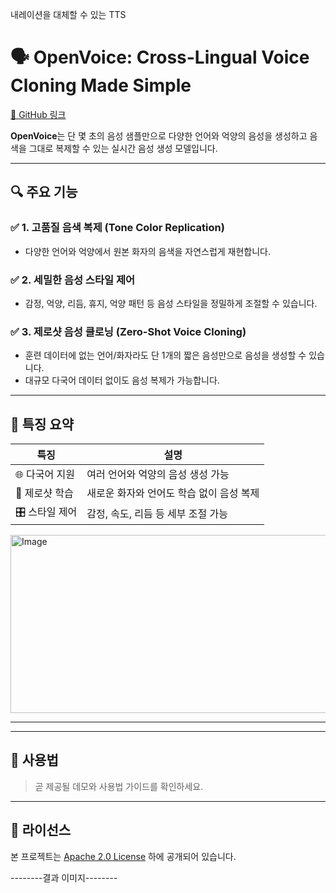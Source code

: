 
내레이션을 대체할 수 있는 TTS

# 🗣️ OpenVoice: Cross-Lingual Voice Cloning Made Simple

[🔗 GitHub 링크](https://github.com/myshell-ai/OpenVoice)

**OpenVoice**는 단 몇 초의 음성 샘플만으로 다양한 언어와 억양의 음성을 생성하고 음색을 그대로 복제할 수 있는 실시간 음성 생성 모델입니다.

---

## 🔍 주요 기능

### ✅ 1. 고품질 음색 복제 (Tone Color Replication)
- 다양한 언어와 억양에서 원본 화자의 음색을 자연스럽게 재현합니다.

### ✅ 2. 세밀한 음성 스타일 제어
- 감정, 억양, 리듬, 휴지, 억양 패턴 등 음성 스타일을 정밀하게 조절할 수 있습니다.

### ✅ 3. 제로샷 음성 클로닝 (Zero-Shot Voice Cloning)
- 훈련 데이터에 없는 언어/화자라도 단 1개의 짧은 음성만으로 음성을 생성할 수 있습니다.
- 대규모 다국어 데이터 없이도 음성 복제가 가능합니다.

---

## 📌 특징 요약

| 특징 | 설명 |
|------|------|
| 🌐 다국어 지원 | 여러 언어와 억양의 음성 생성 가능 |
| 🧠 제로샷 학습 | 새로운 화자와 언어도 학습 없이 음성 복제 |
| 🎛️ 스타일 제어 | 감정, 속도, 리듬 등 세부 조절 가능 |

<img width="1013" height="285" alt="Image" src="https://github.com/user-attachments/assets/234f4a04-d638-4aa6-8a95-6032c60a6ce5" />

---



----------------------------------------------------------------------------------
## 📎 사용법

> 곧 제공될 데모와 사용법 가이드를 확인하세요.

---

## 📄 라이선스
본 프로젝트는 [Apache 2.0 License](LICENSE) 하에 공개되어 있습니다.



--------결과 이미지--------